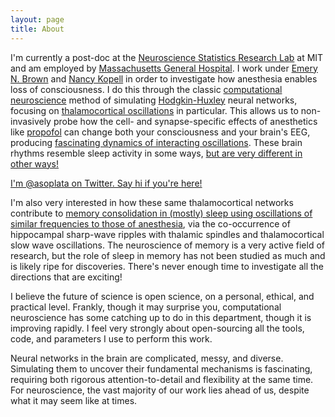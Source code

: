 ```yaml
---
layout: page
title: About
---
```



I'm currently a post-doc at the [Neuroscience Statistics Research Lab](https://www.neurostat.mit.edu/)
at MIT and am employed by [Massachusetts General
Hospital](https://www.massgeneral.org/). I work under [Emery
N. Brown](https://hst.mit.edu/faculty-research/faculty/brown-emery) and [Nancy
Kopell](http://math.bu.edu/people/nk/) in order to investigate how anesthesia
enables loss of consciousness. I do this through the classic
[computational
neuroscience](https://en.wikipedia.org/wiki/Computational_neuroscience) method
of simulating
[Hodgkin-Huxley](https://en.wikipedia.org/wiki/Hodgkin–Huxley_model) neural
networks, focusing on [thalamocortical
oscillations](http://www.scholarpedia.org/article/Thalamocortical_oscillations)
in particular. This
allows us to non-invasively probe how the cell- and synapse-specific effects of anesthetics like
[propofol](https://en.wikipedia.org/wiki/Propofol) can change both your
consciousness and your brain's EEG, producing [fascinating dynamics of interacting
oscillations](https://www.jneurosci.org/content/34/3/839.long). These brain
rhythms resemble sleep activity in some ways, [but are very different in other ways!](http://journals.plos.org/ploscompbiol/article?id=10.1371/journal.pcbi.1005879)

[I'm @asoplata on Twitter. Say hi if you're here!](https://twitter.com/asoplata) 

I'm also very interested in how these same thalamocortical networks contribute to
[memory consolidation in (mostly) sleep using oscillations of similar frequencies to
those of
anesthesia](http://www.scholarpedia.org/article/Thalamocortical_oscillations#Sleep_spindle_oscillations),
via the co-occurrence of hippocampal sharp-wave ripples with thalamic spindles
and thalamocortical slow wave oscillations. The neuroscience of memory is a very
active field of research, but the role of sleep in memory has not been studied
as much and is likely ripe for discoveries. There's never enough time to
investigate all the directions that are exciting!

I believe the future of science is open science, on a personal, ethical, and
practical level. Frankly, though it may surprise you, computational neuroscience
has some catching up to do in this department, though it is improving rapidly. I
feel very strongly about open-sourcing all the tools, code, and parameters I use to perform
this work.

Neural networks in the brain are complicated, messy, and diverse. Simulating
them to uncover their fundamental mechanisms is fascinating, requiring both
rigorous attention-to-detail and flexibility at the same time. For neuroscience,
the vast majority of our work lies ahead of us, despite what it may seem like at
times.
